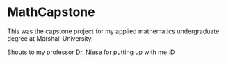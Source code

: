 MathCapstone
============

This was the capstone project for my applied mathematics undergraduate degree at Marshall University. 

Shouts to my professor [Dr. Niese](https://mds.marshall.edu/mathematics_faculty/3/) for putting up with me :D
